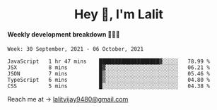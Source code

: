 <h1 align="center">Hey 👋, I'm Lalit</h1>

#### Weekly development breakdown 👨🏻‍💻
<!--START_SECTION:waka-->
```text
Week: 30 September, 2021 - 06 October, 2021

JavaScript   1 hr 47 mins    ███████████████████▓░░░░░   78.99 % 
JSX          8 mins          █▓░░░░░░░░░░░░░░░░░░░░░░░   06.21 % 
JSON         7 mins          █▒░░░░░░░░░░░░░░░░░░░░░░░   05.46 % 
TypeScript   6 mins          █▒░░░░░░░░░░░░░░░░░░░░░░░   04.80 % 
CSS          5 mins          █░░░░░░░░░░░░░░░░░░░░░░░░   04.38 % 
```
<!--END_SECTION:waka-->

Reach me at → lalitvijay9480@gmail.com
